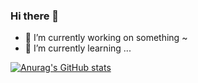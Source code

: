 ### Hi there 👋

<!--
**olifer655/olifer655** is a ✨ _special_ ✨ repository because its `README.md` (this file) appears on your GitHub profile.

Here are some ideas to get you started:

- 🔭 I’m currently working on ...
- 🌱 I’m currently learning ...
- 👯 I’m looking to collaborate on ...
- 🤔 I’m looking for help with ...
- 💬 Ask me about ...
- 📫 How to reach me: ...
- 😄 Pronouns: ...
- ⚡ Fun fact: ...

-->

- 🔭 I’m currently working on something ~
- 🌱 I’m currently learning ...

[![Anurag's GitHub stats](https://github-readme-stats.vercel.app/api?username=olifer655&theme=radical&bg_color=&show_icons=true)](https://github.com/anuraghazra/github-readme-stats)


